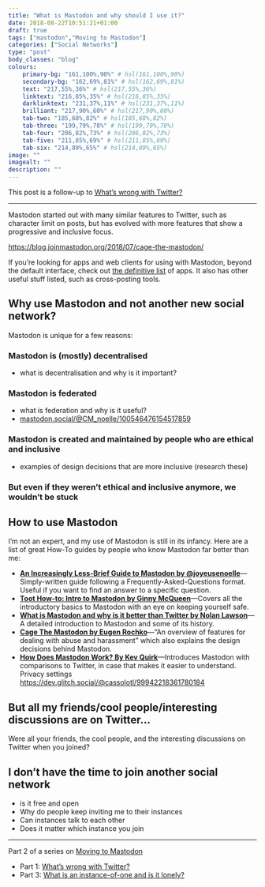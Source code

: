 ```yaml
---
title: "What is Mastodon and why should I use it?"
date: 2018-08-22T10:51:21+01:00
draft: true
tags: ["mastodon","Moving to Mastodon"]
categories: ["Social Networks"]
type: "post"
body_classes: "blog"
colours:
    primary-bg: "161,100%,90%" # hsl(161,100%,90%)
    secondary-bg: "162,69%,81%" # hsl(162,69%,81%)
    text: "217,55%,36%" # hsl(217,55%,36%)
    linktext: "216,85%,35%" # hsl(216,85%,35%)
    darklinktext: "231,37%,11%" # hsl(231,37%,11%)
    brilliant: "217,90%,60%" # hsl(217,90%,60%)
    tab-two: "185,68%,82%" # hsl(185,68%,82%)
    tab-three: "199,79%,78%" # hsl(199,79%,78%)
    tab-four: "206,82%,73%" # hsl(206,82%,73%)
    tab-five: "211,85%,69%" # hsl(211,85%,69%)
    tab-six: "214,89%,65%" # hsl(214,89%,65%)
image: ""
imagealt: ""
description: ""
---
```


This post is a follow-up to [What’s wrong with Twitter?](/what-is-wrong-with-twitter)

<hr/>

Mastodon started out with many similar features to Twitter, such as character limit on posts, but has evolved with more features that show a progressive and inclusive focus.<!--more-->

 https://blog.joinmastodon.org/2018/07/cage-the-mastodon/

If you’re looking for apps and web clients for using with Mastodon, beyond the default interface, check out [the definitive list](github.com/tootsuite/documentation/blob/master/Using-Mastodon/Apps.md) of apps. It also has other useful stuff listed, such as cross-posting tools.


## Why use Mastodon and not another new social network?

Mastodon is unique for a few reasons:

### Mastodon is (mostly) decentralised

- what is decentralisation and why is it important?

### Mastodon is federated

- what is federation and why is it useful?
- [mastodon.social/@CM_noelle/100546476154517859](https://mastodon.social/@CM_noelle/100546476154517859)

### Mastodon is created and maintained by people who are ethical and inclusive

- examples of design decisions that are more inclusive (research these)

### But even if they weren’t ethical and inclusive anymore, we wouldn’t be stuck



## How to use Mastodon

I’m not an expert, and my use of Mastodon is still in its infancy. Here are a list of great How-To guides by people who know Mastodon far better than me:

- **[An Increasingly Less-Brief Guide to Mastodon by @joyeusenoelle](https://github.com/joyeusenoelle/GuideToMastodon/)**—Simply-written guide following a Frequently-Asked-Questions format. Useful if you want to find an answer to a specific question.
- **[Toot How-to: Intro to Mastodon by Ginny McQueen](medium.com/@GinnyMcQueen/toot-how-to-intro-to-mastodon-e5655bfa87d2)**—Covers all the introductory basics to Mastodon with an eye on keeping yourself safe. 
- **[What is Mastodon and why is it better than Twitter by Nolan Lawson](https://nolanlawson.com/2017/10/23/what-is-mastodon-and-why-is-it-better-than-twitter/)**—A detailed introduction to Mastodon and some of its history.
- **[Cage The Mastodon by Eugen Rochko](https://blog.joinmastodon.org/2018/07/cage-the-mastodon/)**—“An overview of features for dealing with abuse and harassment” which also explains the design decisions behind Mastodon.
- **[How Does Mastodon Work? By Kev Quirk](kevq.uk/how-does-mastodon-work/)**—Introduces Mastodon with comparisons to Twitter, in case that makes it easier to understand.
Privacy settings https://dev.glitch.social/@cassolotl/99942218361780184

## But all my friends/cool people/interesting discussions are on Twitter…

Were all your friends, the cool people, and the interesting discussions on Twitter when you joined? 

## I don’t have the time to join another social network

- is it free and open
- Why do people keep inviting me to their instances
- Can instances talk to each other
- Does it matter which instance you join

<hr/>

Part 2 of a series on [Moving to Mastodon](/tags/moving-to-mastodon)

- Part 1: [What’s wrong with Twitter?](/what-is-wrong-with-twitter)
- Part 3: [What is an instance-of-one and is it lonely?](/what-is-an-instance-of-one-and-is-it-lonely)